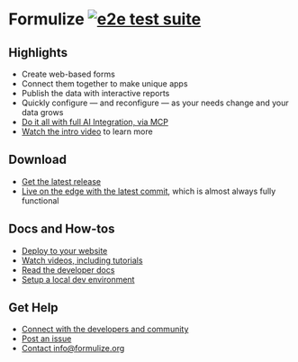 Formulize [![e2e test suite](https://github.com/jegelstaff/formulize/actions/workflows/e2e-test.yml/badge.svg)](https://github.com/jegelstaff/formulize/actions/workflows/e2e-test.yml)
=========

## Highlights

* Create web-based forms
* Connect them together to make unique apps
* Publish the data with interactive reports
* Quickly configure &mdash; and reconfigure &mdash; as your needs change and your data grows
* [Do it all with full AI Integration, via MCP](https://www.formulize.org/ai/)
* [Watch the intro video](https://youtu.be/LDsF91eUi28) to learn more

## Download

* [Get the latest release](https://github.com/jegelstaff/formulize/releases/latest)
* [Live on the edge with the latest commit](https://github.com/jegelstaff/formulize/archive/refs/heads/master.zip), which is almost always fully functional

## Docs and How-tos

* [Deploy to your website](https://formulize.org/deploying_a_website/)
* [Watch videos, including tutorials](https://www.formulize.org/videos/)
* [Read the developer docs](https://www.formulize.org/developers/)
* [Setup a local dev environment](https://formulize.org/developers/deploying_locally/)

## Get Help

* [Connect with the developers and community](https://formulize.org/connect)
* [Post an issue](https://github.com/jegelstaff/formulize/issues/new)
* [Contact info@formulize.org](mailto:info@formulize.org)
